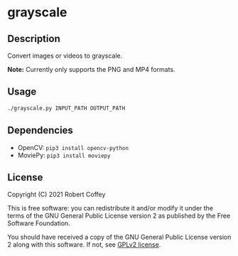 # grayscale

## Description

Convert images or videos to grayscale.

**Note:** Currently only supports the PNG and MP4 formats.


## Usage

```bash
./grayscale.py INPUT_PATH OUTPUT_PATH
```


## Dependencies

- OpenCV: `pip3 install opencv-python`
- MoviePy: `pip3 install moviepy`


## License

Copyright (C) 2021 Robert Coffey

This is free software: you can redistribute it and/or modify it under the terms
of the GNU General Public License version 2 as published by the Free Software
Foundation.

You should have received a copy of the GNU General Public License version 2
along with this software. If not, see
[GPLv2 license](https://www.gnu.org/licenses/gpl-2.0).
